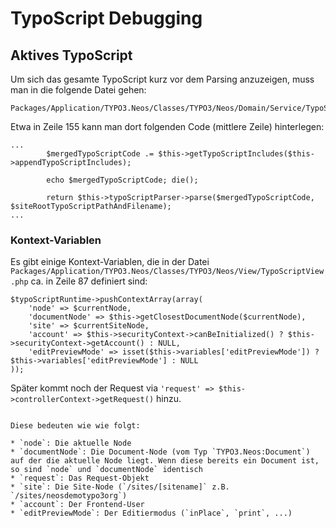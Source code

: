 # TypoScript Debugging

## Aktives TypoScript

Um sich das gesamte TypoScript kurz vor dem Parsing anzuzeigen, muss man in die folgende Datei gehen:

```
Packages/Application/TYPO3.Neos/Classes/TYPO3/Neos/Domain/Service/TypoScriptService.php

```

Etwa in Zeile 155 kann man dort folgenden Code (mittlere Zeile) hinterlegen:

```
...
		$mergedTypoScriptCode .= $this->getTypoScriptIncludes($this->appendTypoScriptIncludes);

		echo $mergedTypoScriptCode; die();
		
		return $this->typoScriptParser->parse($mergedTypoScriptCode, $siteRootTypoScriptPathAndFilename);
...
```

### Kontext-Variablen

Es gibt einige Kontext-Variablen, die in der Datei `Packages/Application/TYPO3.Neos/Classes/TYPO3/Neos/View/TypoScriptView.php` ca. in Zeile 87 definiert sind:

```
$typoScriptRuntime->pushContextArray(array(
	'node' => $currentNode,
	'documentNode' => $this->getClosestDocumentNode($currentNode),
	'site' => $currentSiteNode,
	'account' => $this->securityContext->canBeInitialized() ? $this->securityContext->getAccount() : NULL,
	'editPreviewMode' => isset($this->variables['editPreviewMode']) ? $this->variables['editPreviewMode'] : NULL
));

```

Später kommt noch der Request via `'request' => $this->controllerContext->getRequest()` hinzu.
```

Diese bedeuten wie wie folgt:

* `node`: Die aktuelle Node
* `documentNode`: Die Document-Node (vom Typ `TYPO3.Neos:Document`) auf der die aktuelle Node liegt. Wenn diese bereits ein Document ist, so sind `node` und `documentNode` identisch
* `request`: Das Request-Objekt
* `site`: Die Site-Node (`/sites/[sitename]` z.B. `/sites/neosdemotypo3org`)
* `account`: Der Frontend-User
* `editPreviewMode`: Der Editiermodus (`inPlace`, `print`, ...)